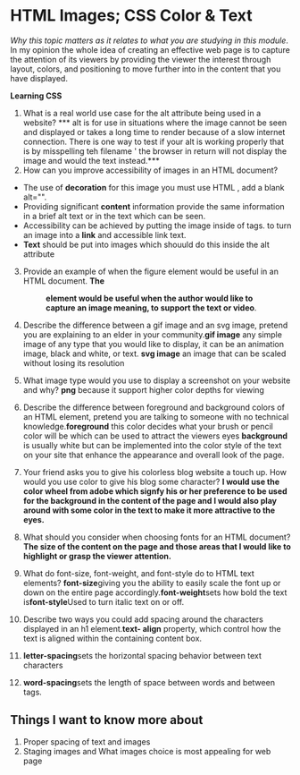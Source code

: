 # HTML Images; CSS Color & Text

*Why this topic matters as it relates to what you are studying in this module*.
In my opinion the whole idea of creating an effective web page is to capture the attention of its viewers by providing the viewer the interest through layout, colors, and positioning to move further into in the content that you have displayed. 

**Learning CSS**

1. What is a real world use case for the alt attribute being used in a website?
*** alt is for use in situations where the image cannot be seen and displayed or takes a long time to render because of a slow internet connection. There is one way to test if your alt is working properly that is by misspelling teh filename ' the browser in return will not display the image and would the text instead.*** 
2. How can you improve accessibility of images in an HTML document? 
- The use of **decoration** for this image you must use HTML , add a blank alt="". 
- Providing significant **content** information provide the same information in a brief alt text or  in the text which can be seen.
- Accessibility can be achieved by putting the image inside of <a> tags. to turn an image into a **link** and accessible link text.
- **Text** should be put into images which shouuld do this inside the alt attribute 
3. Provide an example of when the figure element would be useful in an HTML document. **The <figure> element would be useful when the author would like to capture an image meaning, to support the text or video**.  
4. Describe the difference between a gif image and an svg image, pretend you are explaining to an elder in your community.**gif image** any simple image of any type that you would like to display, it can be an animation image, black and white, or text.
**svg image** an image that can be scaled without losing its resolution 
5. What image type would you use to display a screenshot on your website and why? **png** because it support higher color depths for viewing

1. Describe the difference between foreground and background colors of an HTML element, pretend you are talking to someone with no technical knowledge.**foreground** this color decides what your brush or pencil color will be which can be used  to attract the viewers eyes **background** is usually white but can be implemented into the color style of the text on your site that enhance the appearance and overall look of the page.
2. Your friend asks you to give his colorless blog website a touch up. How would you use color to give his blog some character? **I would use the color wheel from adobe which signfy his or her preference to be used for the background in the content of the page and I would also play around with some color in the text to make it more attractive to the eyes.**  
3. What should you consider when choosing fonts for an HTML document? **The size of the content on the page and those areas that I would like to highlight or grasp the viewer attention.**
4. What do font-size, font-weight, and font-style do to HTML text elements? **font-size**giving you the ability to easily scale the font up or down on the entire page accordingly.**font-weight**sets how bold the text is**font-style**Used to turn italic text on or off.
5. Describe two ways you could add spacing around the characters displayed in an h1 element.**text- align** property, which control how the text is aligned within the containing content box.
1. **letter-spacing**sets the horizontal spacing behavior between text characters
2. **word-spacing**sets the length of space between words and between tags.

  ## Things I want to know more about 
  1. Proper spacing of text and images
  2. Staging images and What images choice is most appealing for web page
